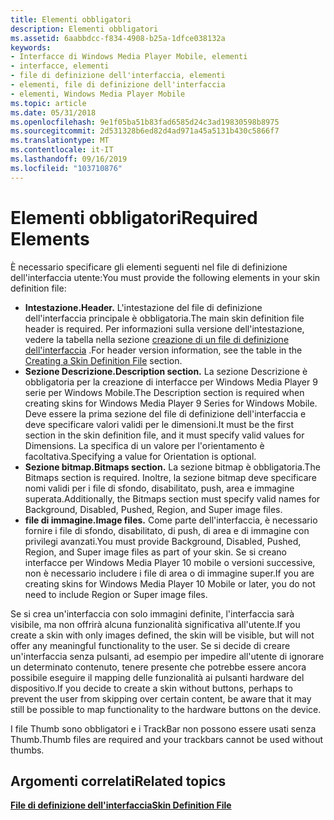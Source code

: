 ```yaml
---
title: Elementi obbligatori
description: Elementi obbligatori
ms.assetid: 6aabbdcc-f834-4908-b25a-1dfce038132a
keywords:
- Interfacce di Windows Media Player Mobile, elementi
- interfacce, elementi
- file di definizione dell'interfaccia, elementi
- elementi, file di definizione dell'interfaccia
- elementi, Windows Media Player Mobile
ms.topic: article
ms.date: 05/31/2018
ms.openlocfilehash: 9e1f05ba51b83fad6585d24c3ad19830598b8975
ms.sourcegitcommit: 2d531328b6ed82d4ad971a45a5131b430c5866f7
ms.translationtype: MT
ms.contentlocale: it-IT
ms.lasthandoff: 09/16/2019
ms.locfileid: "103710876"
---
```

# <a name="required-elements"></a><span data-ttu-id="74e31-108">Elementi obbligatori</span><span class="sxs-lookup"><span data-stu-id="74e31-108">Required Elements</span></span>

<span data-ttu-id="74e31-109">È necessario specificare gli elementi seguenti nel file di definizione dell'interfaccia utente:</span><span class="sxs-lookup"><span data-stu-id="74e31-109">You must provide the following elements in your skin definition file:</span></span>

-   <span data-ttu-id="74e31-110">**Intestazione.**</span><span class="sxs-lookup"><span data-stu-id="74e31-110">**Header.**</span></span> <span data-ttu-id="74e31-111">L'intestazione del file di definizione dell'interfaccia principale è obbligatoria.</span><span class="sxs-lookup"><span data-stu-id="74e31-111">The main skin definition file header is required.</span></span> <span data-ttu-id="74e31-112">Per informazioni sulla versione dell'intestazione, vedere la tabella nella sezione [creazione di un file di definizione dell'interfaccia](creating-a-skin-definition-file.md) .</span><span class="sxs-lookup"><span data-stu-id="74e31-112">For header version information, see the table in the [Creating a Skin Definition File](creating-a-skin-definition-file.md) section.</span></span>
-   <span data-ttu-id="74e31-113">**Sezione Descrizione.**</span><span class="sxs-lookup"><span data-stu-id="74e31-113">**Description section.**</span></span> <span data-ttu-id="74e31-114">La sezione Descrizione è obbligatoria per la creazione di interfacce per Windows Media Player 9 serie per Windows Mobile.</span><span class="sxs-lookup"><span data-stu-id="74e31-114">The Description section is required when creating skins for Windows Media Player 9 Series for Windows Mobile.</span></span> <span data-ttu-id="74e31-115">Deve essere la prima sezione del file di definizione dell'interfaccia e deve specificare valori validi per le dimensioni.</span><span class="sxs-lookup"><span data-stu-id="74e31-115">It must be the first section in the skin definition file, and it must specify valid values for Dimensions.</span></span> <span data-ttu-id="74e31-116">La specifica di un valore per l'orientamento è facoltativa.</span><span class="sxs-lookup"><span data-stu-id="74e31-116">Specifying a value for Orientation is optional.</span></span>
-   <span data-ttu-id="74e31-117">**Sezione bitmap.**</span><span class="sxs-lookup"><span data-stu-id="74e31-117">**Bitmaps section.**</span></span> <span data-ttu-id="74e31-118">La sezione bitmap è obbligatoria.</span><span class="sxs-lookup"><span data-stu-id="74e31-118">The Bitmaps section is required.</span></span> <span data-ttu-id="74e31-119">Inoltre, la sezione bitmap deve specificare nomi validi per i file di sfondo, disabilitato, push, area e immagine superata.</span><span class="sxs-lookup"><span data-stu-id="74e31-119">Additionally, the Bitmaps section must specify valid names for Background, Disabled, Pushed, Region, and Super image files.</span></span>
-   <span data-ttu-id="74e31-120">**file di immagine.**</span><span class="sxs-lookup"><span data-stu-id="74e31-120">**Image files.**</span></span> <span data-ttu-id="74e31-121">Come parte dell'interfaccia, è necessario fornire i file di sfondo, disabilitato, di push, di area e di immagine con privilegi avanzati.</span><span class="sxs-lookup"><span data-stu-id="74e31-121">You must provide Background, Disabled, Pushed, Region, and Super image files as part of your skin.</span></span> <span data-ttu-id="74e31-122">Se si creano interfacce per Windows Media Player 10 mobile o versioni successive, non è necessario includere i file di area o di immagine super.</span><span class="sxs-lookup"><span data-stu-id="74e31-122">If you are creating skins for Windows Media Player 10 Mobile or later, you do not need to include Region or Super image files.</span></span>

<span data-ttu-id="74e31-123">Se si crea un'interfaccia con solo immagini definite, l'interfaccia sarà visibile, ma non offrirà alcuna funzionalità significativa all'utente.</span><span class="sxs-lookup"><span data-stu-id="74e31-123">If you create a skin with only images defined, the skin will be visible, but will not offer any meaningful functionality to the user.</span></span> <span data-ttu-id="74e31-124">Se si decide di creare un'interfaccia senza pulsanti, ad esempio per impedire all'utente di ignorare un determinato contenuto, tenere presente che potrebbe essere ancora possibile eseguire il mapping delle funzionalità ai pulsanti hardware del dispositivo.</span><span class="sxs-lookup"><span data-stu-id="74e31-124">If you decide to create a skin without buttons, perhaps to prevent the user from skipping over certain content, be aware that it may still be possible to map functionality to the hardware buttons on the device.</span></span>

<span data-ttu-id="74e31-125">I file Thumb sono obbligatori e i TrackBar non possono essere usati senza Thumb.</span><span class="sxs-lookup"><span data-stu-id="74e31-125">Thumb files are required and your trackbars cannot be used without thumbs.</span></span>

## <a name="related-topics"></a><span data-ttu-id="74e31-126">Argomenti correlati</span><span class="sxs-lookup"><span data-stu-id="74e31-126">Related topics</span></span>

<dl> <dt>

[<span data-ttu-id="74e31-127">**File di definizione dell'interfaccia**</span><span class="sxs-lookup"><span data-stu-id="74e31-127">**Skin Definition File**</span></span>](skin-definition-file-mobile.md)
</dt> </dl>

 

 




